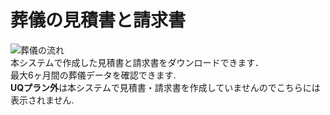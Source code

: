 # 葬儀の見積書と請求書

 ![葬儀の流れ](../asset/image/funeral_download/funeral_download.png)
 <br>
本システムで作成した見積書と請求書をダウンロードできます．  
最大6ヶ月間の葬儀データを確認できます.  
**UQプラン外**は本システムで見積書・請求書を作成していませんのでこちらには表示されません.  
